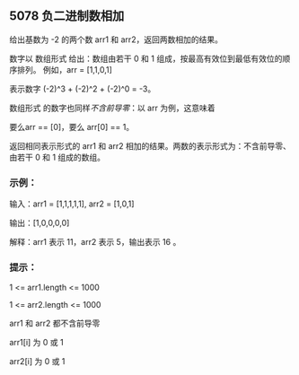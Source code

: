 ##  5078 负二进制数相加

给出基数为 -2 的两个数 arr1 和 arr2，返回两数相加的结果。

数字以 数组形式 给出：数组由若干 0 和 1 组成，按最高有效位到最低有效位的顺序排列。
例如，arr = [1,1,0,1] 

表示数字 (-2)^3 + (-2)^2 + (-2)^0 = -3。

数组形式 的数字也同样*不含前导零*：以 arr 为例，这意味着

要么arr == [0]，要么 arr[0] == 1。

返回相同表示形式的 arr1 和 arr2 相加的结果。两数的表示形式为：不含前导零、由若干 0 和 1 组成的数组。

### 示例：

输入：arr1 = [1,1,1,1,1], arr2 = [1,0,1]

输出：[1,0,0,0,0]

解释：arr1 表示 11，arr2 表示 5，输出表示 16 。

### 提示：
1 <= arr1.length <= 1000

1 <= arr2.length <= 1000

arr1 和 arr2 都不含前导零

arr1[i] 为 0 或 1

arr2[i] 为 0 或 1